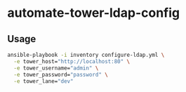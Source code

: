 # automate-tower-ldap-config

## Usage

```bash
ansible-playbook -i inventory configure-ldap.yml \
  -e tower_host="http://localhost:80" \
  -e tower_username="admin" \
  -e tower_password="password" \
  -e tower_lane="dev"
```
